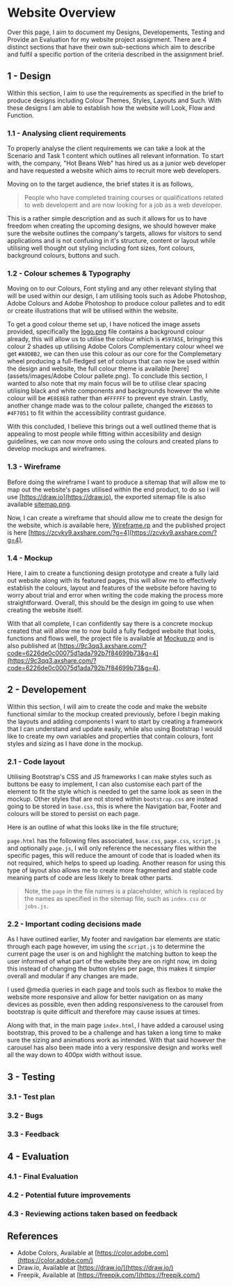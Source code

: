 # Website Overview
Over this page, I aim to document my Designs, Developements, Testing and Provide an Evaluation for my website project assignment. There are 4 distinct sections that have their own sub-sections which aim to describe and fulfil a specific portion of the criteria described in the assignment brief.

## 1 - Design
Within this section, I aim to use the requirements as specified in the brief to produce designs including Colour Themes, Styles, Layouts and Such. With these designs I am able to establish how the website will Look, Flow and Function. 

### 1.1 - Analysing client requirements
To properly analyse the client requirements we can take a look at the Scenario and Task 1 content which outlines all relevant information. To start with, the company, "Hot Beans Web" has hired us as a junior web developer and have requested a website which aims to recruit more web developers.

Moving on to the target audience, the brief states it is as follows,
> People who have completed training courses or qualifications related to web developent and are now looking for a job as a web developer.

This is a rather simple description and as such it allows for us to have freedom when creating the upcoming designs, we should however make sure the website outlines the company's targets, allows for visitors to send applications and is not confusing in it's structure, content or layout while utilising well thought out styling including font sizes, font colours, background colours, buttons and such.

### 1.2 - Colour schemes & Typography
Moving on to our Colours, Font styling and any other relevant styling that will be used within our design, I am utilising tools such as Adobe Photoshop, Adobe Colours and Adobe Photoshop to produce colour palletes and to edit or create illustrations that will be utilised within the website.

To get a good colour theme set up, I have noticed the image assets provided, specifically the [logo.png](assets/images/logo.png) file contains a background colour already, this will allow us to utilise the colour which is `#597A5E`, bringing this colour 2 shades up utilising Adobe Colors Complementary colour wheel we get `#A9DBB2`, we can then use this colour as our core for the Complemetary wheel producing a full-fledged set of colours that can now be used within the design and website, the full colour theme is available [here](assets/images/Adobe Colour pallete.png). To conclude this section, I wanted to also note that my main focus will be to utilise clear spacing utilising black and white components and backgrounds however the white colour will be `#E8E8E8` rather than `#FFFFFF` to prevent eye strain. Lastly, another change made was to the colour pallete, changed the `#5E8665` to `#4F7051` to fit within the accessibility contrast guidance. 

With this concluded, I believe this brings out a well outlined theme that is appealing to most people while fitting within accesibility and design guidelines, we can now move onto using the colours and created plans to develop mockups and wireframes.

### 1.3 - Wireframe
Before doing the wireframe I want to produce a sitemap that will allow me to map out the website's pages utilised within the end product, to do so I will use [https://draw.io](https://draw.io), the exported sitemap file is also available [sitemap.png](assets/design/sitemap.png).

Now, I can create a wireframe that should allow me to create the design for the website, which is available here, [Wireframe.rp](assets/design/Wireframe.rp) and the published project is here [https://zcvky9.axshare.com/?g=4](https://zcvky9.axshare.com/?g=4).

### 1.4 - Mockup
Here, I aim to create a functioning design prototype and create a fully laid out website along with its featured pages, this will allow me to effectively establish the colours, layout and features of the website before having to worry about trial and error when writing the code making the process more straightforward. Overall, this should be the design im going to use when creating the website itself.

With that all complete, I can confidently say there is a concrete mockup created that will allow me to now build a fully fledged website that looks, functions and flows well, the project file is available at [Mockup.rp](assets/design/Mockup.rp) and is also published at [https://9c3qq3.axshare.com/?code=6226de0c00075d1ada792b7f84699b73&g=4](https://9c3qq3.axshare.com/?code=6226de0c00075d1ada792b7f84699b73&g=4).

## 2 - Developement
Within this section, I will aim to create the code and make the website functional similar to the mockup created previously, before I begin making the layouts and adding components I want to start by creating a framework that I can understand and update easily, while also using Bootstrap I would like to create my own variables and properties that contain colours, font styles and sizing as I have done in the mockup. 

### 2.1 - Code layout
Utilising Bootstrap's CSS and JS frameworks I can make styles such as buttons be easy to implement, I can also customise each part of the element to fit the style which is needed to get the same look as seen in the mockup. Other styles that are not stored within `bootstrap.css` are instead going to be stored in `base.css`, this is where the Navigation bar, Footer and colours will be stored to persist on each page.

Here is an outline of what this looks like in the file structure;

`page.html` has the following files associated, `base.css`, `page.css`, `script.js` and optionally `page.js`, I will only reference the necessary files within the specific pages, this will reduce the amount of code that is loaded when its not required, which helps to speed up loading. Another reason for using this type of layout also allows me to create more fragmented and stable code meaning parts of code are less likely to break other parts. 
> Note, the `page` in the file names is a placeholder, which is replaced by the names as specified in the sitemap file, such as `index.css` or `jobs.js`.

### 2.2 - Important coding decisions made

As I have outlined earlier, My footer and navigation bar elements are static through each page however, im using the `script.js` to determine the current page the user is on and highlight the matching button to keep the user informed of what part of the website they are on right now, im doing this instead of changing the button styles per page, this makes it simpler overall and modular if any changes are made.

I used @media queries in each page and tools such as flexbox to make the website more responsive and allow for better navigation on as many devices as possible, even then adding responsiveness to the carousel from bootstrap is quite difficult and therefore may cause issues at times.

Along with that, in the main page `index.html`, I have added a carousel using bootstrap, this proved to be a challenge and has taken a long time to make sure the sizing and animations work as intended. With that said however the carousel has also been made into a very responsive design and works well all the way down to 400px width without issue.

## 3 - Testing
### 3.1 - Test plan

### 3.2 - Bugs

### 3.3 - Feedback

## 4 - Evaluation
### 4.1 - Final Evaluation

### 4.2 - Potential future improvements

### 4.3 - Reviewing actions taken based on feedback

## References
- Adobe Colors, Available at [https://color.adobe.com](https://color.adobe.com/)
- Draw.io, Available at [https://draw.io/](https://draw.io/)
- Freepik, Available at [https://freepik.com/](https://freepik.com/)